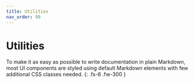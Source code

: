 ```yaml
---
title: Utilities
nav_order: 99
---
```


# Utilities

To make it as easy as possible to write documentation in plain Markdown, most UI components are styled using default Markdown elements with few additional CSS classes needed.
{: .fs-6 .fw-300 }
